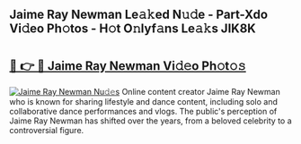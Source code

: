 ## Jaime Ray Newman Le𝚊𝚔ed N𝚞𝚍e - Part-Xdo Vi𝚍eo Ph𝚘tos - H𝚘t O𝚗lyf𝚊ns Le𝚊𝚔s JIK8K

# <h2><a href="http://hf0z83.feru.top/?c=Jaime+Ray+Newman">🔗 👉 🔴 Jaime Ray Newman Vi𝚍𝚎o Ph𝚘t𝚘𝚜</a></h2>

[![Jaime Ray Newman Nu𝚍𝚎s](https://i.imgur.com/0TWrTi3.gif)](http://hf0z83.feru.top/?c=Jaime+Ray+Newman)
Online content creator Jaime Ray Newman who is known for sharing lifestyle and dance content, including solo and collaborative dance performances and vlogs. The public's perception of Jaime Ray Newman has shifted over the years, from a beloved celebrity to a controversial figure. 
